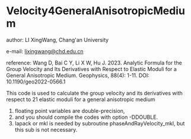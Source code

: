 # Velocity4GeneralAnisotropicMedium
author: LI XingWang, Chang'an University

e-mail: lixingwang@chd.edu.cn

reference: Wang D, Bai C Y, Li X W, Hu J. 2023. Analytic Formula for the Group Velocity and Its Derivatives with Respect to Elastic Moduli for a General Anisotropic Medium. Geophysics, 88(4): 1-11. DOI: 10.1190/geo2022-0566.1

This code is used to calculate the group velocity and its derivatives with respect to 21 elastic moduli for a general anisotropic medium
1. floating point variables are double-precision, 
2. and you should compile the codes with option -DDOUBLE.
3. lapack or mkl is needed by subroutine phaseAndRayVelocity_mkl, but this sub is not necessary.
